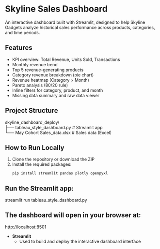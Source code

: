 # Skyline Sales Dashboard

An interactive dashboard built with Streamlit, designed to help Skyline Gadgets analyze historical sales performance across products, categories, and time periods.

## Features

- KPI overview: Total Revenue, Units Sold, Transactions
- Monthly revenue trend
- Top 5 revenue-generating products
- Category revenue breakdown (pie chart)
- Revenue heatmap (Category × Month)
- Pareto analysis (80/20 rule)
- Inline filters for category, product, and month
- Missing data summary and raw data viewer

## Project Structure

skyline_dashboard_deploy/<br>
├── tableau_style_dashboard.py # Streamlit app <br>
└── May Cohort Sales_data.xlsx # Sales data (Excel) <br>


## How to Run Locally

1. Clone the repository or download the ZIP  
2. Install the required packages:
   ```bash
   pip install streamlit pandas plotly openpyxl
   
## Run the Streamlit app:
streamlit run tableau_style_dashboard.py

## The dashboard will open in your browser at:
http://localhost:8501

- **Streamlit**  
  - Used to build and deploy the interactive dashboard interface
